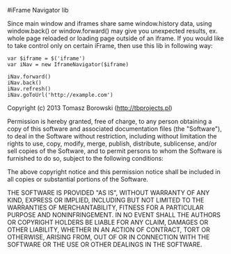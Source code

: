 #iFrame Navigator lib

Since main window and iframes share same window.history data, using window.back() or window.forward() may give you
unexpected results, ex. whole page reloaded or loading page outside of an iframe. If you would like to take control
only on certain iFrame, then use this lib in following way:

    var $iframe = $('iframe')
    var iNav = new IframeNavigator($iframe)

    iNav.forward()
    iNav.back()
    iNav.refresh()
    iNav.goToUrl('http://example.com')

Copyright (c) 2013 Tomasz Borowski (http://tbprojects.pl)

Permission is hereby granted, free of charge, to any person obtaining a copy of this software and associated
documentation files (the "Software"), to deal in the Software without restriction, including without limitation
the rights to use, copy, modify, merge, publish, distribute, sublicense, and/or sell copies of the Software, and
to permit persons to whom the Software is furnished to do so, subject to the following conditions:

The above copyright notice and this permission notice shall be included in all copies or substantial
portions of the Software.

THE SOFTWARE IS PROVIDED "AS IS", WITHOUT WARRANTY OF ANY KIND, EXPRESS OR IMPLIED, INCLUDING BUT NOT LIMITED
TO THE WARRANTIES OF MERCHANTABILITY, FITNESS FOR A PARTICULAR PURPOSE AND NONINFRINGEMENT. IN NO EVENT SHALL THE
AUTHORS OR COPYRIGHT HOLDERS BE LIABLE FOR ANY CLAIM, DAMAGES OR OTHER LIABILITY, WHETHER IN AN ACTION OF CONTRACT,
TORT OR OTHERWISE, ARISING FROM, OUT OF OR IN CONNECTION WITH THE SOFTWARE OR THE USE OR OTHER
DEALINGS IN THE SOFTWARE.
